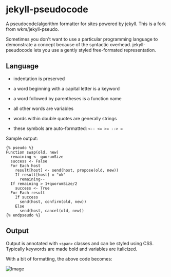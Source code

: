 # jekyll-pseudocode
A pseudocode/algorithm formatter for sites powered by jekyll. This is a fork from wkm/jekyll-pseudo.

Sometimes you don't want to use a particular programming language to
demonstrate a concept because of the syntactic overhead. jekyll-pseudocode lets
you use a gently styled free-formated representation.

## Language
* indentation is preserved
* a word beginning with a capital letter is a keyword
* a word followed by parentheses is a function name
* all other words are variables
* words within double quotes are generally strings

* these symbols are auto-formatted: `<-- <= >= --> =`


Sample output:

    {% pseudo %}
    Function swap(old, new)
      remaining <- quorumSize
      success <- False
      For Each host
        result[host] <- send(host, propose(old, new))
        If result[host] = "ok"
          remaining--
      If remaining > 1+quorumSize/2
        success <- True
      For Each result
        If success
          send(host, confirm(old, new))
        Else
          send(host, cancel(old, new))
    {% endpseudo %}

## Output
Output is annotated with `<span>` classes and can be styled using CSS. Typically keywords are made bold and variables are italicized.

With a bit of formatting, the above code becomes:

![Image](https://raw.github.com/baites/jekyll-pseudocode/master/doc/screenshot.png)
